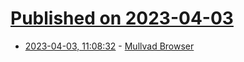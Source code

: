 # [Published on 2023-04-03](index.md)

* [2023-04-03, 11:08:32](https://lobste.rs/s/dl6tb6/mullvad_browser) - [Mullvad Browser](https://mullvad.net/en/browser)
